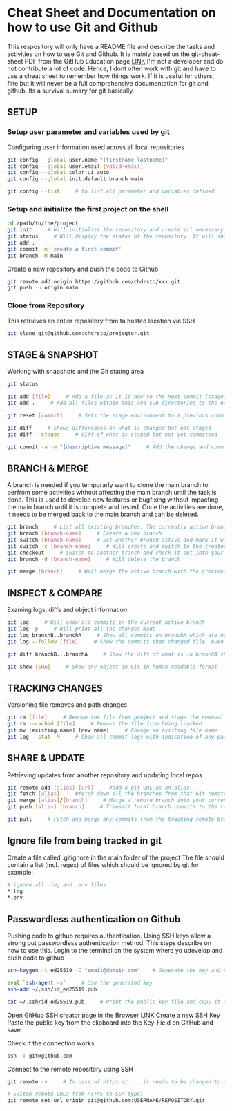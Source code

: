 # Cheat Sheet and Documentation on how to use Git and Github
This respository will only have a README file and describe the tasks and activities on how to use Git and Github.
It is mainly based on the git-cheat-sheet PDF from the GitHub Education page [LINK](https://education.github.com/git-cheat-sheet-education.pdf)
I'm not a developer and do not contribute a lot of code. Hence, I dont often work with git and have to use a cheat sheet to remember how things work. If it is useful for others, fine but it will never be a full comprehensive documentation for git and github.
Its a survival sumary for git basically.

## SETUP
### Setup user parameter and variables used by git
Configuring user information used across all local repositories
```bash
git config --global user.name "[firstname lastname]"
git config --global user.email [valid-email]
git config --global color.ui auto
git config --global init.default branch main

git config --list     # to list all parameter and variables defined
```
### Setup and initialize the first project on the shell
```bash
cd /path/to/the/project
git init     # Will initialize the repository and create all necessary reporistory files under .git
git status     # Will display the status of the repository. It will show which files are tracked or untracked to be included using >> git add [file] << command
git add .
git commit -m 'create a first commit'
git branch -M main
```
Create a new repository and push the code to Github
```bash
git remote add origin https://github.com/chdrsto/xxx.git
git push -u origin main
```
### Clone from Repository
This retrieves an entier repository from ta hosted location via SSH
```bash
git clone git@github.com:chdrsto/projeqtor.git
```
## STAGE & SNAPSHOT
Working with snapshots and the Git stating area
```bash
git status

git add [file]     # Add a file as it is now to the next commit (stage)
git add .     # Add all files within this and sub-directories to the next commit (stage)

git reset [commit]     # Sets the stage environment to a previous commits

git diff     # Shows differences on what is changed but not staged
git diff --staged     # diff of what is staged but not yet committed

git commit -a -m "[descriptive message]"     # Add the change and commit the content as a new commit to the active branch
```

## BRANCH & MERGE
A branch is needed if you temporarly want to clone the main branch to perfrom some activities without affecting the main branch until the task is done. This is used to develop new features or bugfixing without impacting the main branch until it is complete and tested.
Once the activities are done, it needs to be merged back to the main branch and can be deleted.
```bash
git branch     # List all existing branches. The currently active branch will be marked with a star (*)
git branch [branch-name]     # Create a new branch
git switch [branch-name]     # Set another branch active and mark it with a star (*)
git switch -c [branch-name]     # Will create and switch to the created branch
git checkout     # Switch to another branch and check it out into your working directory
git branch -d [branch-name]     # Will delete the branch

git merge [branch]     # Will merge the active branch with the provided branch
```
## INSPECT & COMPARE
Examing logs, diffs and object information
```bash
git log     # Will show all commits in the current active branch
git log -p     # Will print all the changes made
git log branchB..branchA     # Show all commits on branchA which are not on branchB
git log --follow [file]     # Show the commits that changed file, even across renames

git diff branchB...branchA     # Show the diff of what is in branchA that is not in branchB

git show [SHA]     # Show any object in Git in human-readable format
```

## TRACKING CHANGES
Versioning file removes and path changes
```bash
git rm [file]     # Remove the file from project and stage the removal for commit. File bill not be tracked anymore
git rm --cached [file]     # Remove the file from being tracked
git mv [existing name] [new name]     # Change an existing file name
git log --stat -M     # Show all commit logs with indication of any paths that moved
```

## SHARE & UPDATE
Retrieving updates from another repository and updating local repos
```bash
git remote add [alias] [url]     #add a git URL as an alias
git fetch [alias]     #fetch down all the branches from that Git remote
git merge [alias]/[branch]     # Merge a remote branch into your current branch to bring it up to date
git push [alias] [branch]     # Transmit local branch commits to the remote repository branch

git pull     # Fetch and merge any commits from the tracking remote branch
```
## Ignore file from being tracked in git
Create a file called .gitignore in the main folder of the project
The file should contain a list (incl. regex) of files which should be ignored by git
for example:
```bash
# ignore all .log and .env files
*.log
*.env
```

## Passwordless authentication on Github
Pushing code to github requires authentication. Using SSH keys allow a strong but passwordless authentication method. This steps describe on how to use this.
Login to the terminal on the system where yo udevelop and push code to github
```bash
ssh-keygen -t ed25519 -C "email@domain.com"    # Generate the key and sed a strong passphrase

eval `ssh-agent -s`     # Use the generated key
ssh-add ~/.ssh/id_ed25519.pub

cat ~/.ssh/id_ed25519.pub     # Print the public key file and copy it to the clipboard
```
Open GitHub SSH creator page in the Browser [LINK](https://github.com/settings/ssh/new)
Create a new SSH Key
Paste the public key from the clipboard into the Key-Field on GitHub and save

Check if the connection works
```bash
ssh -T git@github.com
```
Connect to the remote repository using SSH
```bash
git remote -v     # In case of https:// ... it needs to be changed to use SSH instead (continue)

# Switch remote URLs from HTTPS to SSH type:
git remote set-url origin git@github.com:USERNAME/REPOSITORY.git

```
